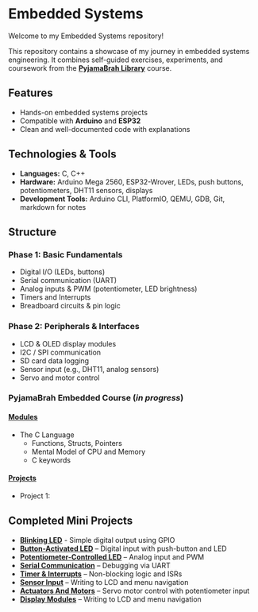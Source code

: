 # Embedded Systems

Welcome to my Embedded Systems repository!

This repository contains a showcase of my journey in embedded systems engineering. It combines self-guided exercises, experiments, and coursework from the  [**PyjamaBrah Library**](https://pyjamabrah.com/library/) course.

## Features  
- Hands-on embedded systems projects 
- Compatible with **Arduino** and **ESP32**
- Clean and well-documented code with explanations

## Technologies & Tools  
- **Languages:** C, C++
- **Hardware:** Arduino Mega 2560, ESP32-Wrover, LEDs, push buttons, potentiometers, DHT11 sensors, displays
- **Development Tools:** Arduino CLI, PlatformIO, QEMU, GDB, Git, markdown for notes

## Structure
### Phase 1: Basic Fundamentals
- Digital I/O (LEDs, buttons)
- Serial communication (UART)
- Analog inputs & PWM (potentiometer, LED brightness)
- Timers and Interrupts
- Breadboard circuits & pin logic

### Phase 2: Peripherals & Interfaces
- LCD & OLED display modules
- I2C / SPI communication
- SD card data logging
- Sensor input (e.g., DHT11, analog sensors)
- Servo and motor control

### PyjamaBrah Embedded Course (*in progress*)

#### [Modules](PyjamaBrah/modules)
- The C Language
  - Functions, Structs, Pointers
  - Mental Model of CPU and Memory
  - C keywords

#### [Projects](PyjamaBrah/projects)
- Project 1: 


## Completed Mini Projects
- [**Blinking LED**](Phase1_Basics/Digital_Outputs/Blink_LED) - Simple digital output using GPIO
- [**Button-Activated LED**](Phase1_Basics/Digital_Inputs/Button_LED) – Digital input with push-button and LED
- [**Potentiometer-Controlled LED**](Phase1_Basics/Analog_Inputs/Potentiometer_LED_Bar_Graph) – Analog input and PWM  
- [**Serial Communication**](Phase1_Basics/Serial_Communication/Serial_Control_LED) – Debugging via UART  
- [**Timer & Interrupts**](Phase1_Basics/Timers_And_Interrupts/Button_Interrupt_LED) – Non-blocking logic and ISRs
- [**Sensor Input**](Phase2_Peripherals/Sensor_Input/Temperature_ControlPanel_Monitor) – Writing to LCD and menu navigation 
- [**Actuators And Motors**](Phase2_Peripherals/Actuators_And_Motors/ServoMotor) – Servo motor control with potentiometer input
- [**Display Modules**](Phase2_Peripherals/Displays/LCD_Button_And_Potentiometer) – Writing to LCD and menu navigation 
